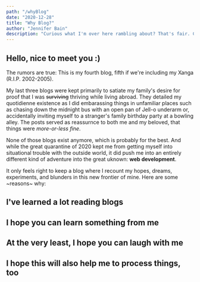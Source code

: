 ```yaml
---
path: "/whyBlog"
date: "2020-12-28"
title: "Why Blog?"
author: "Jennifer Bain"
description: "Curious what I'm over here rambling about? That's fair. Come along, dear reader!"
---
```


## Hello, nice to meet you :)

The rumors are true: This is my fourth blog, fifth if we're including my Xanga (R.I.P. 2002-2005).

My last three blogs were kept primarily to satiate my family's desire for proof that I was ~~surviving~~ thriving while living abroad. They detailed my quotidienne existence as I did embarassing things in unfamiliar places such as chasing down the midnight bus with an open pan of Jell-o underarm or, accidentally inviting myself to a stranger's family birthday party at a bowling alley. The posts served as reassurnce to both me and my beloved, that things were _more-or-less fine_.

None of those blogs exist anymore, which is probably for the best. And while the great quarantine of 2020 kept me from getting myself into situational trouble with the outside world, it did push me into an entirely different kind of adventure into the great uknown: **web development**.

It only feels right to keep a blog where I recount my hopes, dreams, experiments, and blunders in this new frontier of mine. Here are some ~reasons~ why:

## I've learned a lot reading blogs

## I hope you can learn something from me

## At the very least, I hope you can laugh with me

## I hope this will also help me to process things, too
